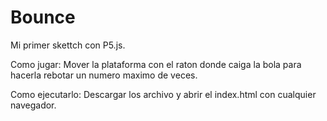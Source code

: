# Bounce

Mi primer skettch con P5.js.

Como jugar: Mover la plataforma con el raton donde caiga la bola para hacerla rebotar un numero maximo de veces.

Como ejecutarlo: Descargar los archivo y abrir el index.html con cualquier navegador.
